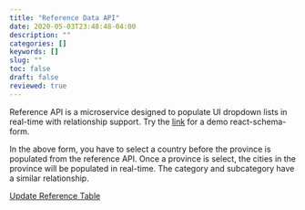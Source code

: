 ```yaml
---
title: "Reference Data API"
date: 2020-05-03T23:48:48-04:00
description: ""
categories: []
keywords: []
slug: ""
toc: false
draft: false
reviewed: true
---
```


Reference API is a microservice designed to populate UI dropdown lists in real-time with relationship support. Try the [link](https://maproot.net/#/app/form/covidMapForm) for a demo react-schema-form. 

In the above form, you have to select a country before the province is populated from the reference API. Once a province is select, the cities in the province will be populated in real-time. The category and subcategory have a similar relationship. 

[Update Reference Table](/tutorial/reference/sql-update/)
